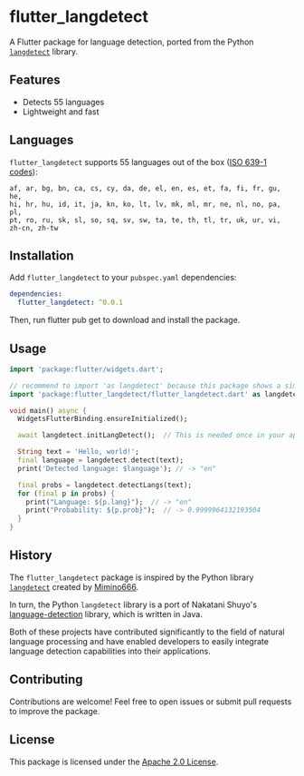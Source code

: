 # flutter_langdetect

A Flutter package for language detection, ported from the Python [`langdetect`](https://github.com/Mimino666/langdetect) library.

## Features
- Detects 55 languages
- Lightweight and fast

## Languages
`flutter_langdetect` supports 55 languages out of the box ([ISO 639-1 codes](https://en.wikipedia.org/wiki/List_of_ISO_639-1_codes)):

    af, ar, bg, bn, ca, cs, cy, da, de, el, en, es, et, fa, fi, fr, gu, he,
    hi, hr, hu, id, it, ja, kn, ko, lt, lv, mk, ml, mr, ne, nl, no, pa, pl,
    pt, ro, ru, sk, sl, so, sq, sv, sw, ta, te, th, tl, tr, uk, ur, vi, zh-cn, zh-tw

## Installation

Add `flutter_langdetect` to your `pubspec.yaml` dependencies:

```yaml
dependencies:
  flutter_langdetect: ^0.0.1
```
Then, run flutter pub get to download and install the package.

## Usage
```dart
import 'package:flutter/widgets.dart';

// recommend to import 'as langdetect' because this package shows a simple function name 'detect'
import 'package:flutter_langdetect/flutter_langdetect.dart' as langdetect;

void main() async {
  WidgetsFlutterBinding.ensureInitialized();

  await langdetect.initLangDetect();  // This is needed once in your application after ensureInitialized()

  String text = 'Hello, world!';
  final language = langdetect.detect(text);
  print('Detected language: $language'); // -> "en"

  final probs = langdetect.detectLangs(text);
  for (final p in probs) {
    print("Language: ${p.lang}");  // -> "en"
    print("Probability: ${p.prob}");  // -> 0.9999964132193504
  }
}
```

## History

The `flutter_langdetect` package is inspired by the Python library [`langdetect`](https://github.com/Mimino666/langdetect) created by [Mimino666](https://github.com/Mimino666). 

In turn, the Python `langdetect` library is a port of Nakatani Shuyo's [language-detection](https://github.com/shuyo/language-detection) library, which is written in Java. 

Both of these projects have contributed significantly to the field of natural language processing and have enabled developers to easily integrate language detection capabilities into their applications.

## Contributing
Contributions are welcome! Feel free to open issues or submit pull requests to improve the package.

## License
This package is licensed under the [Apache 2.0 License](https://www.apache.org/licenses/LICENSE-2.0.html).